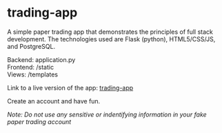# trading-app

A simple paper trading app that demonstrates the principles of full stack development. The technologies used are Flask (python), HTML5/CSS/JS, and PostgreSQL.

Backend: application.py  
Frontend: /static  
Views: /templates  

Link to a live version of the app: [trading-app](https://pmw-trading-app.herokuapp.com/)

Create an account and have fun. 

*Note: Do not use any sensitive or indentifying information in your fake paper trading account* 
